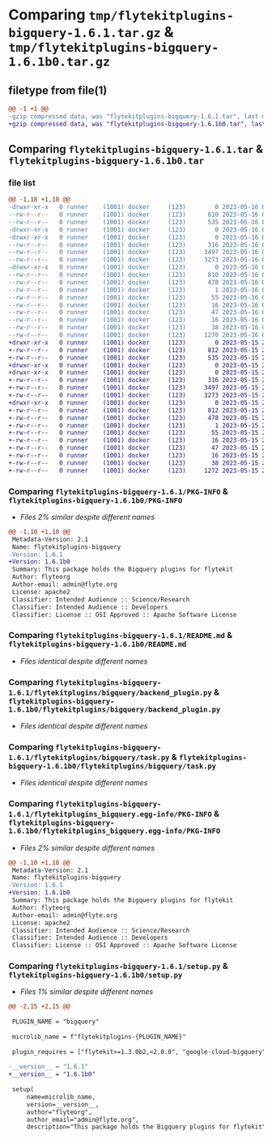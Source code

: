# Comparing `tmp/flytekitplugins-bigquery-1.6.1.tar.gz` & `tmp/flytekitplugins-bigquery-1.6.1b0.tar.gz`

## filetype from file(1)

```diff
@@ -1 +1 @@
-gzip compressed data, was "flytekitplugins-bigquery-1.6.1.tar", last modified: Tue May 16 00:12:28 2023, max compression
+gzip compressed data, was "flytekitplugins-bigquery-1.6.1b0.tar", last modified: Mon May 15 22:07:02 2023, max compression
```

## Comparing `flytekitplugins-bigquery-1.6.1.tar` & `flytekitplugins-bigquery-1.6.1b0.tar`

### file list

```diff
@@ -1,18 +1,18 @@
-drwxr-xr-x   0 runner    (1001) docker     (123)        0 2023-05-16 00:12:28.934376 flytekitplugins-bigquery-1.6.1/
--rw-r--r--   0 runner    (1001) docker     (123)      810 2023-05-16 00:12:28.934376 flytekitplugins-bigquery-1.6.1/PKG-INFO
--rw-r--r--   0 runner    (1001) docker     (123)      535 2023-05-16 00:12:01.000000 flytekitplugins-bigquery-1.6.1/README.md
-drwxr-xr-x   0 runner    (1001) docker     (123)        0 2023-05-16 00:12:28.934376 flytekitplugins-bigquery-1.6.1/flytekitplugins/
-drwxr-xr-x   0 runner    (1001) docker     (123)        0 2023-05-16 00:12:28.934376 flytekitplugins-bigquery-1.6.1/flytekitplugins/bigquery/
--rw-r--r--   0 runner    (1001) docker     (123)      316 2023-05-16 00:12:01.000000 flytekitplugins-bigquery-1.6.1/flytekitplugins/bigquery/__init__.py
--rw-r--r--   0 runner    (1001) docker     (123)     3497 2023-05-16 00:12:01.000000 flytekitplugins-bigquery-1.6.1/flytekitplugins/bigquery/backend_plugin.py
--rw-r--r--   0 runner    (1001) docker     (123)     3273 2023-05-16 00:12:01.000000 flytekitplugins-bigquery-1.6.1/flytekitplugins/bigquery/task.py
-drwxr-xr-x   0 runner    (1001) docker     (123)        0 2023-05-16 00:12:28.934376 flytekitplugins-bigquery-1.6.1/flytekitplugins_bigquery.egg-info/
--rw-r--r--   0 runner    (1001) docker     (123)      810 2023-05-16 00:12:28.000000 flytekitplugins-bigquery-1.6.1/flytekitplugins_bigquery.egg-info/PKG-INFO
--rw-r--r--   0 runner    (1001) docker     (123)      478 2023-05-16 00:12:28.000000 flytekitplugins-bigquery-1.6.1/flytekitplugins_bigquery.egg-info/SOURCES.txt
--rw-r--r--   0 runner    (1001) docker     (123)        1 2023-05-16 00:12:28.000000 flytekitplugins-bigquery-1.6.1/flytekitplugins_bigquery.egg-info/dependency_links.txt
--rw-r--r--   0 runner    (1001) docker     (123)       55 2023-05-16 00:12:28.000000 flytekitplugins-bigquery-1.6.1/flytekitplugins_bigquery.egg-info/entry_points.txt
--rw-r--r--   0 runner    (1001) docker     (123)       16 2023-05-16 00:12:28.000000 flytekitplugins-bigquery-1.6.1/flytekitplugins_bigquery.egg-info/namespace_packages.txt
--rw-r--r--   0 runner    (1001) docker     (123)       47 2023-05-16 00:12:28.000000 flytekitplugins-bigquery-1.6.1/flytekitplugins_bigquery.egg-info/requires.txt
--rw-r--r--   0 runner    (1001) docker     (123)       16 2023-05-16 00:12:28.000000 flytekitplugins-bigquery-1.6.1/flytekitplugins_bigquery.egg-info/top_level.txt
--rw-r--r--   0 runner    (1001) docker     (123)       38 2023-05-16 00:12:28.934376 flytekitplugins-bigquery-1.6.1/setup.cfg
--rw-r--r--   0 runner    (1001) docker     (123)     1270 2023-05-16 00:12:27.000000 flytekitplugins-bigquery-1.6.1/setup.py
+drwxr-xr-x   0 runner    (1001) docker     (123)        0 2023-05-15 22:07:01.999836 flytekitplugins-bigquery-1.6.1b0/
+-rw-r--r--   0 runner    (1001) docker     (123)      812 2023-05-15 22:07:01.999836 flytekitplugins-bigquery-1.6.1b0/PKG-INFO
+-rw-r--r--   0 runner    (1001) docker     (123)      535 2023-05-15 22:06:44.000000 flytekitplugins-bigquery-1.6.1b0/README.md
+drwxr-xr-x   0 runner    (1001) docker     (123)        0 2023-05-15 22:07:01.999836 flytekitplugins-bigquery-1.6.1b0/flytekitplugins/
+drwxr-xr-x   0 runner    (1001) docker     (123)        0 2023-05-15 22:07:01.999836 flytekitplugins-bigquery-1.6.1b0/flytekitplugins/bigquery/
+-rw-r--r--   0 runner    (1001) docker     (123)      316 2023-05-15 22:06:44.000000 flytekitplugins-bigquery-1.6.1b0/flytekitplugins/bigquery/__init__.py
+-rw-r--r--   0 runner    (1001) docker     (123)     3497 2023-05-15 22:06:44.000000 flytekitplugins-bigquery-1.6.1b0/flytekitplugins/bigquery/backend_plugin.py
+-rw-r--r--   0 runner    (1001) docker     (123)     3273 2023-05-15 22:06:44.000000 flytekitplugins-bigquery-1.6.1b0/flytekitplugins/bigquery/task.py
+drwxr-xr-x   0 runner    (1001) docker     (123)        0 2023-05-15 22:07:01.999836 flytekitplugins-bigquery-1.6.1b0/flytekitplugins_bigquery.egg-info/
+-rw-r--r--   0 runner    (1001) docker     (123)      812 2023-05-15 22:07:01.000000 flytekitplugins-bigquery-1.6.1b0/flytekitplugins_bigquery.egg-info/PKG-INFO
+-rw-r--r--   0 runner    (1001) docker     (123)      478 2023-05-15 22:07:01.000000 flytekitplugins-bigquery-1.6.1b0/flytekitplugins_bigquery.egg-info/SOURCES.txt
+-rw-r--r--   0 runner    (1001) docker     (123)        1 2023-05-15 22:07:01.000000 flytekitplugins-bigquery-1.6.1b0/flytekitplugins_bigquery.egg-info/dependency_links.txt
+-rw-r--r--   0 runner    (1001) docker     (123)       55 2023-05-15 22:07:01.000000 flytekitplugins-bigquery-1.6.1b0/flytekitplugins_bigquery.egg-info/entry_points.txt
+-rw-r--r--   0 runner    (1001) docker     (123)       16 2023-05-15 22:07:01.000000 flytekitplugins-bigquery-1.6.1b0/flytekitplugins_bigquery.egg-info/namespace_packages.txt
+-rw-r--r--   0 runner    (1001) docker     (123)       47 2023-05-15 22:07:01.000000 flytekitplugins-bigquery-1.6.1b0/flytekitplugins_bigquery.egg-info/requires.txt
+-rw-r--r--   0 runner    (1001) docker     (123)       16 2023-05-15 22:07:01.000000 flytekitplugins-bigquery-1.6.1b0/flytekitplugins_bigquery.egg-info/top_level.txt
+-rw-r--r--   0 runner    (1001) docker     (123)       38 2023-05-15 22:07:01.999836 flytekitplugins-bigquery-1.6.1b0/setup.cfg
+-rw-r--r--   0 runner    (1001) docker     (123)     1272 2023-05-15 22:07:00.000000 flytekitplugins-bigquery-1.6.1b0/setup.py
```

### Comparing `flytekitplugins-bigquery-1.6.1/PKG-INFO` & `flytekitplugins-bigquery-1.6.1b0/PKG-INFO`

 * *Files 2% similar despite different names*

```diff
@@ -1,10 +1,10 @@
 Metadata-Version: 2.1
 Name: flytekitplugins-bigquery
-Version: 1.6.1
+Version: 1.6.1b0
 Summary: This package holds the Bigquery plugins for flytekit
 Author: flyteorg
 Author-email: admin@flyte.org
 License: apache2
 Classifier: Intended Audience :: Science/Research
 Classifier: Intended Audience :: Developers
 Classifier: License :: OSI Approved :: Apache Software License
```

### Comparing `flytekitplugins-bigquery-1.6.1/README.md` & `flytekitplugins-bigquery-1.6.1b0/README.md`

 * *Files identical despite different names*

### Comparing `flytekitplugins-bigquery-1.6.1/flytekitplugins/bigquery/backend_plugin.py` & `flytekitplugins-bigquery-1.6.1b0/flytekitplugins/bigquery/backend_plugin.py`

 * *Files identical despite different names*

### Comparing `flytekitplugins-bigquery-1.6.1/flytekitplugins/bigquery/task.py` & `flytekitplugins-bigquery-1.6.1b0/flytekitplugins/bigquery/task.py`

 * *Files identical despite different names*

### Comparing `flytekitplugins-bigquery-1.6.1/flytekitplugins_bigquery.egg-info/PKG-INFO` & `flytekitplugins-bigquery-1.6.1b0/flytekitplugins_bigquery.egg-info/PKG-INFO`

 * *Files 2% similar despite different names*

```diff
@@ -1,10 +1,10 @@
 Metadata-Version: 2.1
 Name: flytekitplugins-bigquery
-Version: 1.6.1
+Version: 1.6.1b0
 Summary: This package holds the Bigquery plugins for flytekit
 Author: flyteorg
 Author-email: admin@flyte.org
 License: apache2
 Classifier: Intended Audience :: Science/Research
 Classifier: Intended Audience :: Developers
 Classifier: License :: OSI Approved :: Apache Software License
```

### Comparing `flytekitplugins-bigquery-1.6.1/setup.py` & `flytekitplugins-bigquery-1.6.1b0/setup.py`

 * *Files 1% similar despite different names*

```diff
@@ -2,15 +2,15 @@
 
 PLUGIN_NAME = "bigquery"
 
 microlib_name = f"flytekitplugins-{PLUGIN_NAME}"
 
 plugin_requires = ["flytekit>=1.3.0b2,<2.0.0", "google-cloud-bigquery"]
 
-__version__ = "1.6.1"
+__version__ = "1.6.1b0"
 
 setup(
     name=microlib_name,
     version=__version__,
     author="flyteorg",
     author_email="admin@flyte.org",
     description="This package holds the Bigquery plugins for flytekit",
```

